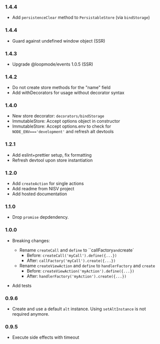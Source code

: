 ### 1.4.4

-   Add `persistenceClear` method to `PersistableStore` (via `bindStorage`)

### 1.4.4

-   Guard against undefined window object (SSR)

### 1.4.3

-   Upgrade @loopmode/events 1.0.5 (SSR)

### 1.4.2

-   Do not create store methods for the "name" field
-   Add withDecorators for usage without decorator syntax

### 1.4.0

-   New store decorator: `decorators/bindStorage`
-   ImmutableStore: Accept options object in constructor
-   ImmutableStore: Accept options.env to check for `NODE_ENV==='development'` and refresh alt devtools

### 1.2.1

-   Add eslint+prettier setup, fix formatting
-   Refresh devtool upon store instantiation

### 1.2.0

-   Add `createAction` for single actions
-   Add readme from NISV project
-   Add hosted documentation

### 1.1.0

-   Drop `promise` depdendency.

### 1.0.0

-   Breaking changes:

    -   Rename `createCall` and `define` to ``callFactory`and`create`
        -   Before: `createCall('myCall').define({...})`
        -   After: `callFactory('myCall').create({...})`
    -   Rename `createViewAction` and `define` to `handlerFactory` and `create`
        -   Before: `createViewAction('myAction').define({...})`
        -   After: `handlerFactory('myAction').create({...})`

-   Add tests

### 0.9.6

-   Create and use a default `alt` instance. Using `setAltInstance` is not required anymore.

### 0.9.5

-   Execute side effects with timeout
